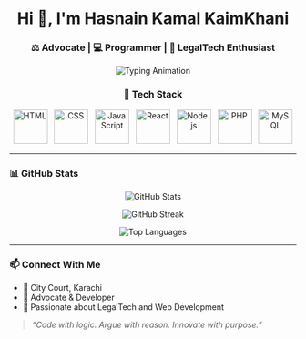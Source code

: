 <h1 align="center">Hi 👋, I'm Hasnain Kamal KaimKhani</h1>
<h3 align="center">⚖️ Advocate | 💻 Programmer | 🚀 LegalTech Enthusiast</h3>
<p align="center">
  <img src="https://readme-typing-svg.herokuapp.com?font=Fira+Code&size=22&pause=1000&color=36BCF7&center=true&vCenter=true&width=500&lines=Hi%2C+I%27m+Hasnain+Kamal+%F0%9F%91%8B;Advocate+%F0%9F%8F%9F️+%7C+Programmer+%F0%9F%92%BB;LegalTech+Enthusiast+%F0%9F%9A%80;Building+Digital+Solutions+for+Law+%26+Beyond" alt="Typing Animation" />
</p>

 
<h3 align="center">🔧 Tech Stack</h3>
<p align="center">
  <img src="https://cdn.jsdelivr.net/gh/devicons/devicon/icons/html5/html5-original.svg" alt="HTML" width="60" height="60"/>
  &nbsp;
  <img src="https://cdn.jsdelivr.net/gh/devicons/devicon/icons/css3/css3-original.svg" alt="CSS" width="60" height="60"/>
  &nbsp;
  <img src="https://cdn.jsdelivr.net/gh/devicons/devicon/icons/javascript/javascript-original.svg" alt="JavaScript" width="60" height="60"/>
  &nbsp;
  <img src="https://cdn.jsdelivr.net/gh/devicons/devicon/icons/react/react-original.svg" alt="React" width="60" height="60"/>
  &nbsp;
  <img src="https://cdn.jsdelivr.net/gh/devicons/devicon/icons/nodejs/nodejs-original.svg" alt="Node.js" width="60" height="60"/>
  &nbsp;
  <img src="https://cdn.jsdelivr.net/gh/devicons/devicon/icons/php/php-original.svg" alt="PHP" width="60" height="60"/>
  &nbsp;
  <img src="https://cdn.jsdelivr.net/gh/devicons/devicon/icons/mysql/mysql-original.svg" alt="MySQL" width="60" height="60"/>
</p>


---

### 📊 GitHub Stats
<p align="center">
  <img src="https://github-readme-stats.vercel.app/api?username=YourUsername&show_icons=true&theme=tokyonight" alt="GitHub Stats" />
</p>

<p align="center">
  <img src="https://github-readme-streak-stats.herokuapp.com/?user=YourUsername&theme=tokyonight" alt="GitHub Streak" />
</p>

<p align="center">
  <img src="https://github-readme-stats.vercel.app/api/top-langs/?username=YourUsername&layout=compact&theme=tokyonight" alt="Top Languages" />
</p>

---

### 📫 Connect With Me
- 📍 City Court, Karachi
- 💼 Advocate & Developer
- 💬 Passionate about LegalTech and Web Development

> *“Code with logic. Argue with reason. Innovate with purpose.”*

